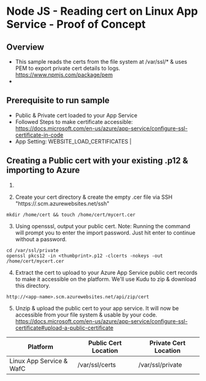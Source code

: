 # Node JS - Reading cert on Linux App Service - Proof of Concept
## Overview
- This sample reads the certs from the file system at /var/ssl/* & uses PEM to export private cert details to logs. https://www.npmjs.com/package/pem
- 
## Prerequisite to run sample
- Public & Private cert loaded to your App Service
- Followed Steps to make certificate accessible: https://docs.microsoft.com/en-us/azure/app-service/configure-ssl-certificate-in-code
- App Setting: WEBSITE_LOAD_CERTIFICATES | <thumbprint>


## Creating a Public cert with your existing .p12 & importing to Azure 
1. 

2. Create your cert directory & create the empty .cer file via SSH "https://<app-name>.scm.azurewebsites.net/ssh"
```
mkdir /home/cert && touch /home/cert/mycert.cer
```
3. Using opensssl, output your public cert.
Note: Running the command will prompt you to enter the import password. Just hit enter to continue without a password. 
```
cd /var/ssl/private
openssl pkcs12 -in <thumbprint>.p12 -clcerts -nokeys -out /home/cert/mycert.cer
```
4. Extract the cert to upload to your Azure App Service public cert records to make it accessible on the platform. We'll use Kudu to zip & download this directory. 
```
http://<app-name>.scm.azurewebsites.net/api/zip/cert
```
5. Unzip & upload the public cert to your app service. It will now be accessible from your file system & usable by your code.
https://docs.microsoft.com/en-us/azure/app-service/configure-ssl-certificate#upload-a-public-certificate

| Platform | Public Cert Location |Private Cert Location|
| --- | ----------- |-----------|
| Linux App Service & WafC | /var/ssl/certs	 |/var/ssl/private|
